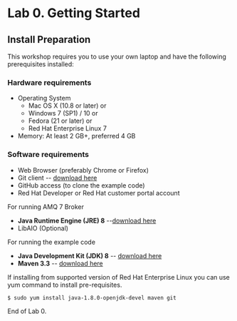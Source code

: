 # Lab 0. Getting Started

## Install Preparation

This workshop requires you to use your own laptop and have the following prerequisites installed:

### Hardware requirements

* Operating System
  * Mac OS X (10.8 or later) or
  * Windows 7 (SP1) / 10 or
  * Fedora (21 or later) or
  * Red Hat Enterprise Linux 7
* Memory: At least 2 GB+, preferred 4 GB

### Software requirements

* Web Browser (preferably Chrome or Firefox)
* Git client -- [download here](https://git-scm.com/book/en/v2/Getting-Started-Installing-Git)
* GitHub access (to clone the example code)
* Red Hat Developer or Red Hat customer portal account

For running AMQ 7 Broker

* **Java Runtime Engine (JRE) 8** --[download here](https://developers.redhat.com/products/openjdk/download)
* LibAIO (Optional)

For running the example code
* **Java Development Kit (JDK) 8** -- [download here](https://developers.redhat.com/products/openjdk/download)
* **Maven 3.3** -- [download here](https://maven.apache.org/download.cgi)


If installing from supported version of Red Hat Enterprise Linux you can use yum command to install pre-requisites.

``` sh
$ sudo yum install java-1.8.0-openjdk-devel maven git
```

End of Lab 0.
